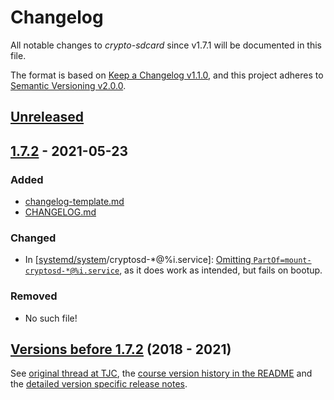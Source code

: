 # Changelog
All notable changes to *crypto-sdcard* since v1.7.1 will be documented in this file.

The format is based on [Keep a Changelog v1.1.0](https://keepachangelog.com/en/1.1.0/),
and this project adheres to [Semantic Versioning v2.0.0](https://semver.org/spec/v2.0.0.html).

## [Unreleased]

## [1.7.2] - 2021-05-23
### Added
- [changelog-template.md](https://github.com/Olf0/crypto-sdcard/blob/master/changelog-template.md)
- [CHANGELOG.md](https://github.com/Olf0/crypto-sdcard/blob/master/CHANGELOG.md)
### Changed
- In [[systemd/system](https://github.com/Olf0/crypto-sdcard/tree/master/systemd/system)/cryptosd-\*@%i.service]: [Omitting `PartOf=mount-cryptosd-*@%i.service`](https://github.com/Olf0/crypto-sdcard/commit/c36150eb8a6ff99f9ab2376e1a41e82a3047afb9), as it does work as intended, but fails on bootup.
### Removed
- No such file!

## [Versions before 1.7.2] (2018 - 2021)
See [original thread at TJC](https://together.jolla.com/question/179054/how-to-creating-partitions-on-sd-card-optionally-encrypted/?answer=189813#post-id-189813), 
the [course version history in the README](https://github.com/Olf0/crypto-sdcard#version-history) and
the [detailed version specific release notes](https://github.com/Olf0/crypto-sdcard/releases?after=0.4-0).


[Unreleased]: https://github.com/Olf0/crypto-sdcard/compare/v1.7.2...HEAD
[1.7.2]: https://github.com/Olf0/crypto-sdcard/compare/v1.7.1-1.sfos340regular...v1.7.2
[Versions before 1.7.2]: https://github.com/Olf0/crypto-sdcard/releases?after=1.7.2
